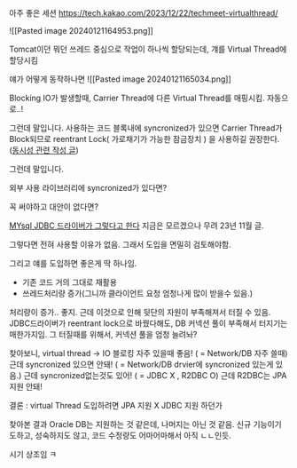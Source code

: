 아주 좋은 세션
https://tech.kakao.com/2023/12/22/techmeet-virtualthread/

![[Pasted image 20240121164953.png]]

Tomcat이던 뭐던 쓰레드 중심으로 작업이 하나씩 할당되는데, 걔를 Virtual Thread에 할당시킴

얘가 어떻게 동작하나면
![[Pasted image 20240121165034.png]]

Blocking IO가 발생할때, Carrier Thread에 다른 Virtual Thread를 매핑시킴.
자동으로..!

그런데 말입니다.
사용하는 코드 블록내에 syncronized가 있으면 Carrier Thread가 Block되므로 reentrant Lock( 가로채기가 가능한 잠금장치 ) 을 사용하길 권장한다.([동시성 관련 작성 글](obsidian://open?vault=LEO&file=%EC%A7%80%EC%8B%9D%2F%EC%9D%B4%EB%A1%A0%2F13.%20%EB%85%BC%EB%A6%AC%2F%EB%8F%99%EC%8B%9C%EC%84%B1%2F7%EA%B0%80%EC%A7%80%20%EB%8F%99%EC%8B%9C%EC%84%B1%20%EB%AA%A8%EB%8D%B8%2F2.%20%EC%8A%A4%EB%A0%88%EB%93%9C%EC%99%80%20%EC%9E%A0%EA%B8%88%EC%9E%A5%EC%B9%98))

그런데 말입니다.

외부 사용 라이브러리에 syncronized가 있다면?

꼭 써야하고 대안이 없다면?

[MYsql JDBC 드라이버가 그렇다고 한다](https://jaeyeong951.medium.com/virtual-thread-synchronized-x-6b19aaa09af1)
지금은 모르겠으나 무려 23년 11월 글.

그렇다면 전혀 사용할 이유가 없음. 그래서 도입을 면밀히 검토해야함.

그리고 얘를 도입하면 좋은게 딱 하나임.
- 기존 코드 거의 그대로 재활용
- 쓰레드처리량 증가(그니까 클라이언트 요청 엄청나게 많이 받을수 있음.)

처리량이 증가.. 좋지. 근데 이것으로 인해 뒷단의 자원이 부족해져서 터질 수 있음.
JDBC드라이버가 reentrant lock으로 바꿨다해도, DB 커넥션 풀이 부족해서 터지기는 매한가지임. 그 터질때를 위해서, 커넥션 풀을 엄청 늘려놔?

찾아보니,
virtual thread -> IO 블로킹 자주 있을때 좋음! ( = Network/DB 자주 쓸때)
근데 syncronized 있으면 안돼! ( = Network/DB drvier에 syncronized 있는게 있음.)
근데 syncronized없는것도 있어! ( = JDBC X , R2DBC O)
근데 R2DBC는 JPA 지원 안돼!

결론 : virtual Thread 도입하려면 JPA 지원 X
JDBC 지원 하던가

찾아본 결과 Oracle DB는 지원하는 것 같은데, 나머지는 아닌 것 같음. 
신규 기능이기도하고, 성숙하지도 않고, 코드 수정량도 어마어마해서 아직 ㄴㄴ인듯.

시기 상조임 ㅋ


